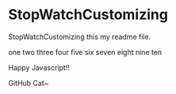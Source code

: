 # StopWatchCustomizing
StopWatchCustomizing
this my readme file.

one two three four five six seven eight nine ten

<!-- 주석 추가 합니다 -->

<!-- github & GitHub Desktop is very good!! -->

<!-- this is main branch top top top main!!! -->

<!-- 'subproject' also important, but 'main' more important. :) -->

Happy Javascript!!

GitHub Cat~
